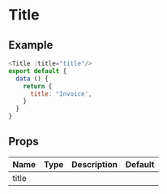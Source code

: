 # Title

## Example

<Title-demo/>

``` js
<Title :title="title"/>
export default {
  data () {
    return {
      title: "Invoice',
    }
  }
}
```
## Props
Name | Type   | Description | Default
---- | :----: | ----------- | -----
title|        |             | 